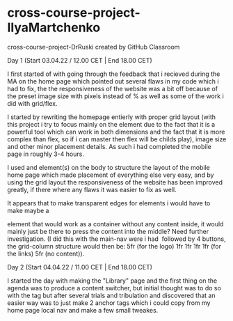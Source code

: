 # cross-course-project-IlyaMartchenko
cross-course-project-DrRuski created by GitHub Classroom

Day 1 (Start 03.04.22 / 12.00 CET | End 18.00 CET)

I first started of with going through the feedback that i recieved during the MA on the home page  which pointed out several flaws in my code which i had to fix, the the responsiveness of the website was a bit off because of the preset image size with pixels instead of % as well as some of the work i did with grid/flex.

I started by rewriting the homepage entierly with proper grid layout (with this project i try to focus mainly on the <grid> element due to the fact that it is a powerful tool which can work in both dimensions and the fact that it is more complex than flex, so if i can master <grid> then flex will be childs play), image size and other minor placement details. As such i had completed the mobile page in roughly 3-4 hours.

I used <gird> and <grid-area> element(s) on the body to structure the layout of the mobile home page which made placement of everything else very easy, and by using the grid layout the responsiveness of the website has been improved greatly, if there where any flaws it was easier to fix as well.

<Grid> It appears that to make transparent edges for elements i would have to make maybe a <div> element that would work as a <grid> container without any content inside, it would mainly just be there to press the content into the middle? Need further investigation. (I did this with the main-nav were i had <img of logo> followed by 4 buttons, the grid-column structure would then be:
5fr (for the logo) 1fr 1fr 1fr 1fr (for the links) 5fr (no content)).

Day 2 (Start 04.04.22 / 11.00 CET | End 18.00 CET)

I started the day with making the "Library" page and the first thing on the agenda was to produce a content switcher, but initial thought was to do so with the <inpuit radio> tag but after several trials and tribulation and discovered that an easier way was to just make 2 anchor tags which i could copy from my home page local nav and make a few small tweakes.